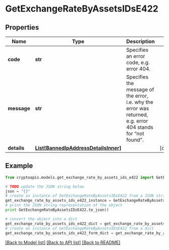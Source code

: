 # GetExchangeRateByAssetsIDsE422


## Properties
Name | Type | Description | Notes
------------ | ------------- | ------------- | -------------
**code** | **str** | Specifies an error code, e.g. error 404. | 
**message** | **str** | Specifies the message of the error, i.e. why the error was returned, e.g. error 404 stands for “not found”. | 
**details** | [**List[BannedIpAddressDetailsInner]**](BannedIpAddressDetailsInner.md) |  | [optional] 

## Example

```python
from cryptoapis.models.get_exchange_rate_by_assets_ids_e422 import GetExchangeRateByAssetsIDsE422

# TODO update the JSON string below
json = "{}"
# create an instance of GetExchangeRateByAssetsIDsE422 from a JSON string
get_exchange_rate_by_assets_ids_e422_instance = GetExchangeRateByAssetsIDsE422.from_json(json)
# print the JSON string representation of the object
print GetExchangeRateByAssetsIDsE422.to_json()

# convert the object into a dict
get_exchange_rate_by_assets_ids_e422_dict = get_exchange_rate_by_assets_ids_e422_instance.to_dict()
# create an instance of GetExchangeRateByAssetsIDsE422 from a dict
get_exchange_rate_by_assets_ids_e422_form_dict = get_exchange_rate_by_assets_ids_e422.from_dict(get_exchange_rate_by_assets_ids_e422_dict)
```
[[Back to Model list]](../README.md#documentation-for-models) [[Back to API list]](../README.md#documentation-for-api-endpoints) [[Back to README]](../README.md)


